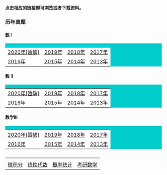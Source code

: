 **点击相应的链接即可浏览或者下载资料。**

### 历年真题

#### 数 I

<table border="0" cellpadding="1" bgcolor="#00CCCC" width="300">
    <caption ></caption>
    <tr>
	    <td bgcolor="#FFFFFF">
		 <a href='problems/math1_2020.pdf'>2020年[暂缺]</a>
		</td>
		<td bgcolor="#FFFFFF">
		 <a href='problems/math1_2019.pdf'>2019年</a>
		</td>
        <td bgcolor="#FFFFFF">
		 <a href='problems/math1_2018.pdf'>2018年</a>
		</td>
        <td bgcolor="#FFFFFF">
		 <a href='problems/math1_2017.pdf'>2017年</a>
		</td>
	  </tr>
	  <tr>
	     <td bgcolor="#FFFFFF">
		 <a href='problems/math1_2016.pdf'>2016年</a>
		</td>
          <td bgcolor="#FFFFFF">
		 <a href='problems/math1_2015.pdf'>2015年</a>
		</td>
          <td bgcolor="#FFFFFF">
		 <a href='problems/math1_2014.pdf'>2014年</a>
		</td>
          <td bgcolor="#FFFFFF">
		 <a href='problems/math1_2013.pdf'>2013年</a>
		</td>
	  </tr>
   </table>

#### 数 II

<table border="0" cellpadding="1" bgcolor="#00CCCC" width="300">
    <caption ></caption>
    <tr>
	    <td bgcolor="#FFFFFF">
		 <a href='problems/math2_2020.pdf'>2020年[暂缺]</a>
		</td>
		<td bgcolor="#FFFFFF">
		 <a href='problems/math2_2019.pdf'>2019年</a>
		</td>
        <td bgcolor="#FFFFFF">
		 <a href='problems/math2_2018.pdf'>2018年</a>
		</td>
        <td bgcolor="#FFFFFF">
		 <a href='problems/math2_2017.pdf'>2017年</a>
		</td>
	  </tr>
	  <tr>
	     <td bgcolor="#FFFFFF">
		 <a href='problems/math2_2016.pdf'>2016年</a>
		</td>
          <td bgcolor="#FFFFFF">
		 <a href='problems/math2_2015.pdf'>2015年</a>
		</td>
          <td bgcolor="#FFFFFF">
		 <a href='problems/math2_2014.pdf'>2014年</a>
		</td>
          <td bgcolor="#FFFFFF">
		 <a href='problems/math2_2013.pdf'>2013年</a>
		</td>
	  </tr>
   </table>

#### 数学III

<table border="0" cellpadding="1" bgcolor="#00CCCC" width="300">
    <caption ></caption>
    <tr>
	    <td bgcolor="#FFFFFF">
		 <a href='problems/math2_2020.pdf'>2020年[暂缺]</a>
		</td>
		<td bgcolor="#FFFFFF">
		 <a href='problems/math2_2019.pdf'>2019年</a>
		</td>
        <td bgcolor="#FFFFFF">
		 <a href='problems/math2_2018.pdf'>2018年</a>
		</td>
        <td bgcolor="#FFFFFF">
		 <a href='problems/math2_2017.pdf'>2017年</a>
		</td>
	  </tr>
	  <tr>
	     <td bgcolor="#FFFFFF">
		 <a href='problems/math2_2016.pdf'>2016年</a>
		</td>
          <td bgcolor="#FFFFFF">
		 <a href='problems/math2_2015.pdf'>2015年</a>
		</td>
          <td bgcolor="#FFFFFF">
		 <a href='problems/math2_2014.pdf'>2014年</a>
		</td>
          <td bgcolor="#FFFFFF">
		 <a href='problems/math2_2013.pdf'>2013年</a>
		</td>
	  </tr>
   </table>


<table border="0" cellpadding="1" width="300">
    <caption ></caption>
    <tr>
	    <td>
		</td>
		<td>
		</td>
        <td>
		</td>
        <td>
		</td>
	  </tr>
	  <tr>
	     <td>
		 <a href='../wjf/index'>微积分</a>
		</td>
          <td>
		 <a href='../xxds/index'>线性代数</a>
		</td>
          <td>
		 <a href='../gltj/index'>概率统计</a>
		</td>
          <td>
		 <a href='../kysx/index'>考研数学</a>
		</td>
	  </tr>
   </table>
